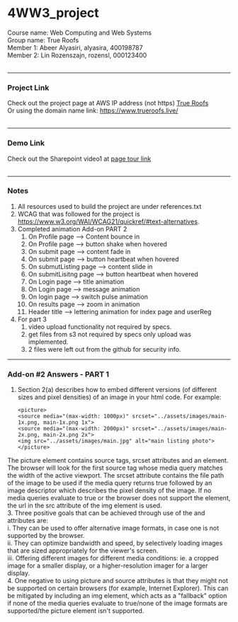 # 4WW3_project  
Course name: Web Computing and Web Systems  
Group name: True Roofs  
Member 1: Abeer Alyasiri, alyasira, 400198787  
Member 2: Lin Rozenszajn, rozensl, 000123400  
<br>  
_____________________________________________  
### Project Link  
Check out the project page at AWS IP address (not https) [True Roofs](http://3.130.249.183/index.html)      
Or using the domain name link: https://www.trueroofs.live/     
<br>  

_____________________________________________  
### Demo Link  
Check out the Sharepoint video1 at [page tour link](https://mcmasteru365.sharepoint.com/:v:/s/working/EVOEF4e_waROgDby9UmYvzQBkv79yzR6MKXCIaFf4_I-QA?e=nacl4w)  
<br>  

_____________________________________________
### Notes  
1. All resources used to build the project are under references.txt
2. WCAG that was followed for the project is https://www.w3.org/WAI/WCAG21/quickref/#text-alternatives.
3. Completed animation Add-on PART 2
    1. On Profile page --> Content bounce in
	2. On Profile page --> button shake when hovered
	3. On submit page --> content fade in 
	4. On submit page --> button heartbeat when hovered
	5. On submutListing page --> content slide in 
	6. On submitLisitng page --> button heartbeat when hovered
	7. On Login page --> title animation
	8. On Login page --> message animation
	9. On login page --> switch pulse animation
	10. On results page --> zoom in animation
	11. Header title -->  lettering animation for index page and userReg
4. For part 3
    1. video upload functionality not required by specs.
    2. get files from s3 not required by specs only upload was implemented.
    3. 2 files were left out from the github for security info. 


_____________________________________________
### Add-on #2 Answers - PART 1
1. Section 2(a) describes how to embed different versions (of different sizes and pixel densities) of an image in your html code. For example:

    ```
    <picture>
    <source media="(max-width: 1000px)" srcset="../assets/images/main-1x.png, main-1x.png 1x">
    <source media="(max-width: 2000px)" srcset="../assets/images/main-2x.png, main-2x.png 2x">
    <img src="../assets/images/main.jpg" alt="main listing photo">
    </picture>
    ```

  The picture element contains source tags, srcset attributes and an element. The browser will look for the first source tag whose media query matches the width of the active viewport. The srcset attribute contains the file path of the image to be used if the media query returns true followed by an image descriptor which describes the pixel density of the image. If no media queries evaluate to true or the browser does not support the <picture> element, the url in the src attribute of the img element is used.
<br>
3. Three positive goals that can be achieved through use of the <picture> and <source> attributes are:
  <br>
  i. They can be used to offer alternative image formats, in case one is not supported by the browser.
  <br>
  ii. They can optimize bandwidth and speed, by selectively loading images that are sized appropriately for the viewer's screen.
    <br>
  iii. Offering different images for different media conditions: ie. a cropped image for a smaller display, or a higher-resolution imager for a larger display.
    <br>
4. One negative to using picture and source attributes is that they might not be supported on certain browsers (for example, Internet Explorer). This can be mitigated by including an img element, which acts as a "fallback" option if none of the media queries evaluate to true/none of the image formats are supported/the picture element isn't supported. 
